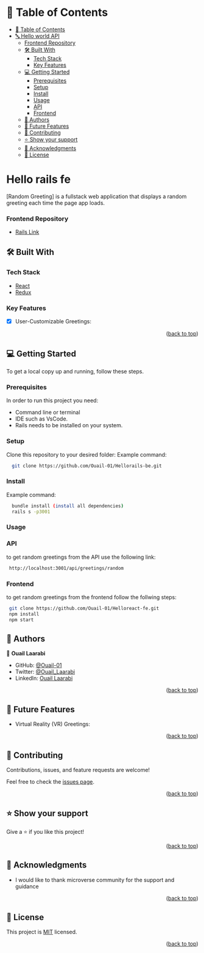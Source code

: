<a name="readme-top"></a>

# 📗 Table of Contents

- [📗 Table of Contents](#-table-of-contents)
- [:abc: Hello world API ](#abc-hello-world-api-)
    - [Frontend Repository](#frontend-repository)
  - [🛠 Built With ](#-built-with-)
    - [Tech Stack ](#tech-stack-)
    - [Key Features ](#key-features-)
  - [💻 Getting Started ](#-getting-started-)
    - [Prerequisites](#prerequisites)
    - [Setup](#setup)
    - [Install](#install)
    - [Usage](#usage)
    - [API](#api)
    - [Frontend](#frontend)
  - [👥 Authors ](#-authors-)
  - [🔭 Future Features ](#-future-features-)
  - [🤝 Contributing ](#-contributing-)
  - [⭐️ Show your support ](#️-show-your-support-)
  - [🙏 Acknowledgments ](#-acknowledgments-)
  - [📝 License ](#-license-)

# Hello rails fe <a name="about-project"></a>

[Random Greeting] is a fullstack web application that displays a random greeting each time the page app loads.

### Frontend Repository

- <a href="https://github.com/Ouail-01/Hellorails-be">Rails Link</a>

## 🛠 Built With <a name="built-with"></a>

### Tech Stack <a name="tech-stack"></a>

- <a href="https://react.dev/">React</a>
- <a href="https://redux.js.org/">Redux</a>

### Key Features <a name="key-features"></a>

- [x] User-Customizable Greetings:

<p align="right">(<a href="#readme-top">back to top</a>)</p>

## 💻 Getting Started <a name="getting-started"></a>

To get a local copy up and running, follow these steps.

### Prerequisites

In order to run this project you need:

- Command line or terminal
- IDE such as VsCode.
- Rails needs to be installed on your system.

### Setup

Clone this repository to your desired folder:
Example command:

```sh
  git clone https://github.com/Ouail-01/Hellorails-be.git
```

### Install

Example command:

```sh
  bundle install (install all dependencies)
  rails s -p3001

```

### Usage

### API

to get random greetings from the API use the following link:

```sh
 http://localhost:3001/api/greetings/random

```

### Frontend

to get random greetings from the frontend follow the follwing steps:

```sh
 git clone https://github.com/Ouail-01/Helloreact-fe.git
 npm install
 npm start
```

## 👥 Authors <a name="authors"></a>

👤 **Ouail Laarabi**

 - GitHub: [@Ouail-01](https://github.com/Ouail-01?tab=overview&from=2023-01-01&to=2023-01-02)
 - Twitter: [@Ouail_Laarabi](https://twitter.com/Ouail_Laarabi)
 - LinkedIn: [Ouail Laarabi](https://www.linkedin.com/in/ouail-laarabi-53203b250/)

<p align="right">(<a href="#readme-top">back to top</a>)</p>

## 🔭 Future Features <a name="future-features"></a>

- Virtual Reality (VR) Greetings:

<p align="right">(<a href="#readme-top">back to top</a>)</p>

## 🤝 Contributing <a name="contributing"></a>

Contributions, issues, and feature requests are welcome!

Feel free to check the [issues page](https://github.com/Ouail-01/Helloreact-fe/issues).

<p align="right">(<a href="#readme-top">back to top</a>)</p>

## ⭐️ Show your support <a name="support"></a>

Give a ⭐️ if you like this project!

<p align="right">(<a href="#readme-top">back to top</a>)</p>

## 🙏 Acknowledgments <a name="acknowledgements"></a>

- <p> I would like to thank microverse community for the support and guidance</p>

<p align="right">(<a href="#readme-top">back to top</a>)</p>

## 📝 License <a name="license"></a>

This project is [MIT](./LICENSE) licensed.

<p align="right">(<a href="#readme-top">back to top</a>)</p>
